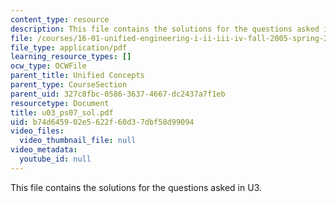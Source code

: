 ```yaml
---
content_type: resource
description: This file contains the solutions for the questions asked in U3.
file: /courses/16-01-unified-engineering-i-ii-iii-iv-fall-2005-spring-2006/b74d645902e5622f60d37dbf58d99094_u03_ps07_sol.pdf
file_type: application/pdf
learning_resource_types: []
ocw_type: OCWFile
parent_title: Unified Concepts
parent_type: CourseSection
parent_uid: 327c8fbc-0586-3637-4667-dc2437a7f1eb
resourcetype: Document
title: u03_ps07_sol.pdf
uid: b74d6459-02e5-622f-60d3-7dbf58d99094
video_files:
  video_thumbnail_file: null
video_metadata:
  youtube_id: null
---
```

This file contains the solutions for the questions asked in U3.
